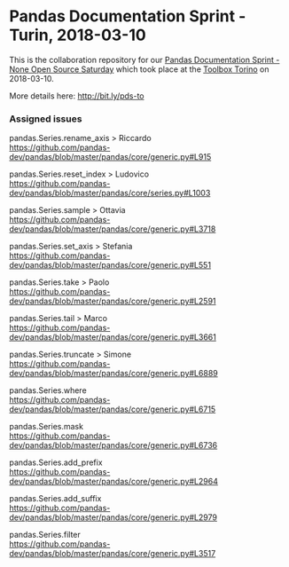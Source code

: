 # Pandas Documentation Sprint - Turin, 2018-03-10

This is the collaboration repository
for our [Pandas Documentation Sprint - None Open Source Saturday](https://www.meetup.com/it-IT/open-source-saturday-torino/events/248374852/) which took place at the [Toolbox Torino](https://www.google.com/maps/search/?api=1&query=Via+Agostino+da+Montefeltro%2C+2%2C+Torino%2C+TO%2C+it) on 2018-03-10.

More details here: <http://bit.ly/pds-to>

### Assigned issues

pandas.Series.rename_axis > Riccardo  
https://github.com/pandas-dev/pandas/blob/master/pandas/core/generic.py#L915  

pandas.Series.reset_index > Ludovico  
https://github.com/pandas-dev/pandas/blob/master/pandas/core/series.py#L1003   

pandas.Series.sample > Ottavia  
https://github.com/pandas-dev/pandas/blob/master/pandas/core/generic.py#L3718  

pandas.Series.set_axis > Stefania  
https://github.com/pandas-dev/pandas/blob/master/pandas/core/generic.py#L551  

pandas.Series.take > Paolo  
https://github.com/pandas-dev/pandas/blob/master/pandas/core/generic.py#L2591   

pandas.Series.tail > Marco   
https://github.com/pandas-dev/pandas/blob/master/pandas/core/generic.py#L3661

pandas.Series.truncate > Simone  
https://github.com/pandas-dev/pandas/blob/master/pandas/core/generic.py#L6889  

pandas.Series.where  
https://github.com/pandas-dev/pandas/blob/master/pandas/core/generic.py#L6715  

pandas.Series.mask  
https://github.com/pandas-dev/pandas/blob/master/pandas/core/generic.py#L6736  

pandas.Series.add_prefix  
https://github.com/pandas-dev/pandas/blob/master/pandas/core/generic.py#L2964  

pandas.Series.add_suffix   
https://github.com/pandas-dev/pandas/blob/master/pandas/core/generic.py#L2979  

pandas.Series.filter   
https://github.com/pandas-dev/pandas/blob/master/pandas/core/generic.py#L3517  
